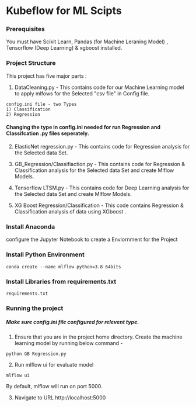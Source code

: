 # Kubeflow for ML Scipts

### Prerequisites
You must have Scikit Learn, Pandas (for Machine Leraning Model) , Tensorflow (Deep Learning) & xgboost installed.

### Project Structure
This project has five major parts :

1. DataCleaning.py - This contains code for our Machine Learning model to apply mlfows for the Selected "csv file" in Config file.
```
config.ini file - two Types 
1) Classification
2) Regression
```
#### Changing the type in config.ini needed for run Regression and Classifcation .py files seperately. 
2. ElasticNet regression.py - This contains code for Regression analysis for the Selected data Set.

3. GB_Regression/Classifiaction.py - This contains code for Regression & Classification analysis for the Selected data Set and create Mlflow Models.

4. Tensorflow LTSM.py - This contains code for Deep Learning analysis for the Selected data Set and create Mlflow Models.

5. XG Boost Regression/Classification - This code contains Regression & Classification analysis of data using XGboost .

### Install Anaconda
configure the Jupyter Notebook to create a Enviornment for the Project

### Install Python Environment
```
conda create --name mlflow python=3.8 64bits
```

### Install Libraries from requirements.txt
```
requirements.txt
```

### Running the project
##### Make sure config.ini file configured for relevent type.

1. Ensure that you are in the project home directory. Create the machine learning model by running below command -
```
python GB Regression.py
```
2. Run mlflow ui for evaluate model
```
mlflow ui
```

By default, mlflow will run on port 5000.

3. Navigate to URL http://localhost:5000




